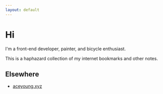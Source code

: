 ```yaml
---
layout: default
---
```


# Hi

I'm a front-end developer, painter, and bicycle enthusiast.

This is a haphazard collection of my internet bookmarks and other notes.

## Elsewhere

- [aceyoung.xyz](http://aceyoung.xyz)

